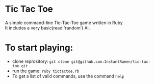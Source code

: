 # Tic Tac Toe

A simple command-line Tic-Tac-Toe game written in Ruby.  
It includes a very basic(read 'random') AI.  

# To start playing:
- clone reprository: `git clone git@github.com:InstantRamen/tic-tac-toe.git`
- run the game: `ruby tictactoe.rb`
- To get a list of valid commands, use the command `help`
